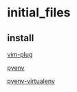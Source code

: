 # initial_files
## install
[vim-plug](https://github.com/junegunn/vim-plug)

[pyenv](https://github.com/pyenv/pyenv)

[pyenv-virtualenv](https://github.com/pyenv/pyenv-virtualenv)
